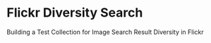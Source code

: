 Flickr Diversity Search
=======================
Building a Test Collection for Image Search Result Diversity in Flickr

